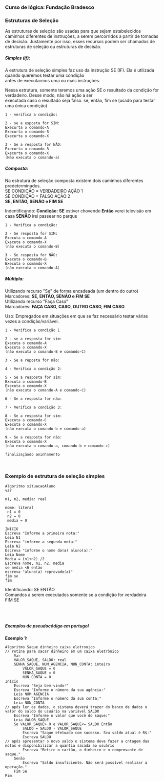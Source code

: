 <h3>Curso de lógica: Fundação Bradesco</h3>


<h3>Estruturas de Seleção</h3>

<p>
As estruturas de seleção são usadas para que sejam estabelecidos caminhos diferentes de instruções, a serem percorridos a partir de tomadas de decisão. Justamente por isso, esses recursos podem ser chamados de estruturas de seleção ou estruturas de decisão.
</p>

<h5>Simples (if):</h5> 
<p>
 A estrutura de seleção simples faz uso da instrução SE (IF). Ela é utilizada quando queremos testar uma condição<br> antes de executarmos uma ou mais instruções.

Nessa estrutura, somente teremos uma ação SE o resultado da condição for verdadeiro. Desse modo, não há ação a ser<br> executada caso o resultado seja falso.
 se, então, fim se (usado para testar uma única condição)</p>

```
1 - verifica a condição:

2 - se a esposta for SIM:
Execurta o comando-A
Execurta o comando-B
Execurta o comando-X

3 - Se a resposta for NÃO:
Execurta o comando-B
Execurta o comando-X
(Não executa o comando-a)
```

<h5>Composta:</h5>
<p>Na estrutura de seleção composta existem dois caminhos diferentes predeterminados.<br>
SE CONDIÇÃO = VERDADEIRO  AÇÃO 1<br>
SE CONDIÇÃO = FALSO  AÇÃO 2<br>
<b>SE, ENTÃO, SENÃO e FIM SE</b></p>

Indentificando:
<b>Condição:</b>
<b>SE</b> estiver chovendo
<b>Então</b> verei televisão em casa
<b>SENÃO</b> irei passear no parque

```
1 - Verifica a condição:

2 - Se resposta for SIM:
Executa o comando-A
Executa o comando-X
(não executa o comando-B)

3 - Se resposta for NÃO:
Executa o comando-B
Executa o comando-X
(não executa o comando-A)
```


<h5>Múltipla:</h5>
<p>
Utilizando recurso "Se" de forma encadeada (um dentro do outro)<br>
Marcadores: <b>SE, ENTÃO, SENÃO e FIM SE</b>
 <br>
Utilizando recurso "Faça Caso"<br>
Marcadores: <b>FAÇA CASO, CASO, OUTRO CASO, FIM CASO</b>
</p>

<p>
 Uso: Empregados em situações em que se faz necessário testar várias vezes a condição/variável.
</p>

```
1 - Verifica a condição 1

2 - se a resposta for sim:
Executa o comando-A
Executa o comando-X
(não executa o comando-B e comando-C)

3 - Se a reposta for não:
 
4 - Verifica a condição 2:

5 - Se a resposta for sim:
Executa o comando-B
Executa o comando-X
(não executa o comando-A e comando-C)

6 - Se a resposta for não:

7 - Verifica a condição 3:

8 - Se a resposta for sim:
Executa o comando-C
Executa o comando-X
(não executa o comando-b e comando-a)

9 - Se a resposta for não:
Executa o comando-X
(não executa o comando-a, comando-b e comando-c)

finalizaçãodo aninhamento
```

<br><h3>Exemplo de estrutura de seleção simples</h3>

```
Algoritmo situacaoAluno
var

n1, n2, media: real

nome: literal
 n1 = 0
 n2 = 0
 media = 0

INICIO
Escreva "Informe a primeira nota:"
Leia N1
Escreva "informe a segunda nota:"
Leia N2
Escreva "informe o nome do(a) aluno(a):"
Leia Nome
Media = (n1+n2) /2
Escreva nome, n1, n2, media
se media <6 então
escreva "aluno(a) reprovado(a)"  
fim se
fim
```

<p>Identificando:
SE <CONDIÇÃO> ENTÃO<br>
	Comandos a serem executados somente se a condição for verdadeira<br>
FIM SE
</p>



<br><br><h5>Exemplos de pseudocódigo em portugol</h5>

<b>Exemplo 1:</b>

```
Algoritmo Saque_dinheiro_caixa_eletronico
// rotina para sacar dinheiro em um caixa eletrônico
    Var
    VALOR_SAQUE, SALDO: real
    SENHA_SAQUE, NUM_AGENCIA, NUN_CONTA: inteiro
        VALOR_SAQUE = 0
        SENHA_SAQUE = 0
        NUN_CONTA = 0
Início
    Escreva "Seja bem-vindo!"
    Escreva "Informe o número da sua agência:"
    Leia NUM_AGENCIA
    Escreva "Informe o número da sua conta:"
    Leia NUN_CONTA
// após ler os dados, o sistema deverá trazer do banco de dados o valor do saldo do usuário na variável SALDO
    Escreva "Informe o valor que você do saque:"
    Leia VALOR_SAQUE
    Se VALOR_SAQUE> 0 e VALOR_SAQUE<= SALDO Então
        SALDO = SALDO - VALOR_SAQUE
        Escreva "Saque efetuado com sucesso. Seu saldo atual é R$:"
        Escreva SALDO
// após apresentar o novo saldo o sistema deve fazer a cntagem das notas e disponibilizar a quantia sacada ao usuário
        Escreva "Retire o cartão, o dinheiro e o comprovante de saque."
    Senão
        Escreva "Saldo insuficiente. Não será possível realizar a operação."
    Fim Se
Fim
```



